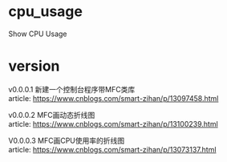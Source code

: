 # cpu_usage
Show CPU Usage
# version
v0.0.0.1  新建一个控制台程序带MFC类库  
article: https://www.cnblogs.com/smart-zihan/p/13097458.html

v0.0.0.2  MFC画动态折线图  
article: https://www.cnblogs.com/smart-zihan/p/13100239.html

V0.0.0.3 MFC画CPU使用率的折线图  
article: https://www.cnblogs.com/smart-zihan/p/13073137.html